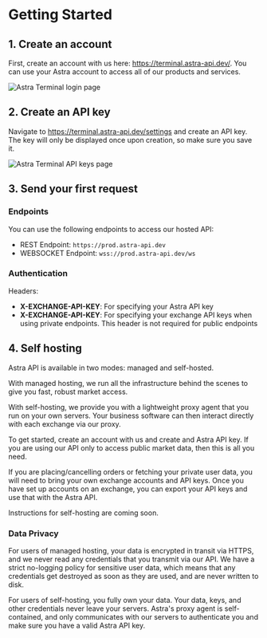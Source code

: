 # Getting Started

## 1. Create an account

First, create an account with us here: <https://terminal.astra-api.dev/>. You can use your Astra account to access all of our products and services.

![Astra Terminal login page](astra-terminal-login-page.png)


## 2. Create an API key

Navigate to <https://terminal.astra-api.dev/settings> and create an API key. The key will only be displayed once upon creation, so make sure you save it.

![Astra Terminal API keys page](astra-terminal-api-keys-page.png)


## 3. Send your first request

### Endpoints

You can use the following endpoints to access our hosted API:

- REST Endpoint: `https://prod.astra-api.dev`
- WEBSOCKET Endpoint: `wss://prod.astra-api.dev/ws`


### Authentication

Headers:
* **X-EXCHANGE-API-KEY**: For specifying your Astra API key 
* **X-EXCHANGE-API-KEY**: For specifying your exchange API keys when using private endpoints. This header is not required for public endpoints


## 4. Self hosting

Astra API is available in two modes: managed and self-hosted.

With managed hosting, we run all the infrastructure behind the scenes to give you fast, robust market access.

With self-hosting, we provide you with a lightweight proxy agent that you run on your own servers. Your business software can then interact directly with each exchange via our proxy.

To get started, create an account with us and create and Astra API key. If you are using our API only to access public market data, then this is all you need.

If you are placing/cancelling orders or fetching your private user data, you will need to bring your own exchange accounts and API keys. Once you have set up accounts on an exchange, you can export your API keys and use that with the Astra API.

Instructions for self-hosting are coming soon.

### Data Privacy

For users of managed hosting, your data is encrypted in transit via HTTPS, and we never read any credentials that you transmit via our API. We have a strict no-logging policy for sensitive user data, which means that any credentials get destroyed as soon as they are used, and are never written to disk.

For users of self-hosting, you fully own your data. Your data, keys, and other credentials never leave your servers. Astra's proxy agent is self-contained, and only communicates with our servers to authenticate you and make sure you have a valid Astra API key.